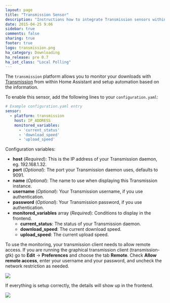 ```yaml
---
layout: page
title: "Transmission Sensor"
description: "Instructions how to integrate Transmission sensors within Home Assistant."
date: 2015-04-25 9:06
sidebar: true
comments: false
sharing: true
footer: true
logo: transmission.png
ha_category: Downloading
ha_release: pre 0.7
ha_iot_class: "Local Polling"
---
```



The `transmission` platform allows you to monitor your downloads with [Transmission](http://www.transmissionbt.com/) from within Home Assistant and setup automation based on the information.

To enable this sensor, add the following lines to your `configuration.yaml`:

```yaml
# Example configuration.yaml entry
sensor:
  - platform: transmission
    host: IP_ADDRESS
    monitored_variables:
      - 'current_status'
      - 'download_speed'
      - 'upload_speed'
```

Configuration variables:

- **host** (*Required*): This is the IP address of your Transmission daemon, eg. 192.168.1.32.
- **port** (*Optional*): The port your Transmission daemon uses, defaults to 9091.
- **name** (*Optional*): The name to use when displaying this Transmission instance.
- **username** (*Optional*): Your Transmission username, if you use authentication.
- **password** (*Optional*): Your Transmission password, if you use authentication.
- **monitored_variables** array (*Required*): Conditions to display in the frontend.
  - **current_status**: The status of your Transmission daemon.
  - **download_speed**: The current download speed.
  - **upload_speed**: The current upload speed.


To use the monitoring, your transmission client needs to allow remote access. If you are running the graphical transmission client (transmission-gtk) go to **Edit** -> **Preferences** and choose the tab **Remote**. Check **Allow remote access**, enter your username and your password, and uncheck the network restriction as needed.

<p class='img'>
  <img src='{{site_root}}/images/components/transmission/transmission_perf.png' />
</p>

If everything is setup correctly, the details will show up in the frontend.

<p class='img'>
  <img src='{{site_root}}/images/components/transmission/transmission.png' />
</p>

